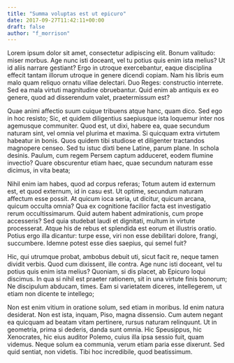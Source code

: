 ```yaml
---
title: "Summa voluptas est ut epicuro"
date: 2017-09-27T11:42:11+00:00
draft: false
author: "f_morrison"
---
```


Lorem ipsum dolor sit amet, consectetur adipiscing elit. Bonum valitudo: miser
morbus. Age nunc isti doceant, vel tu potius quis enim ista melius? Ut id aliis
narrare gestiant? Ergo in utroque exercebantur, eaque disciplina effecit tantam
illorum utroque in genere dicendi copiam. Nam his libris eum malo quam reliquo
ornatu villae delectari. Duo Reges: constructio interrete. Sed ea mala virtuti
magnitudine obruebantur. Quid enim ab antiquis ex eo genere, quod ad
disserendum valet, praetermissum est?

Quae animi affectio suum cuique tribuens atque hanc, quam dico. Sed ego in hoc
resisto; Sic, et quidem diligentius saepiusque ista loquemur inter nos
agemusque communiter. Quod est, ut dixi, habere ea, quae secundum naturam sint,
vel omnia vel plurima et maxima. Si quicquam extra virtutem habeatur in bonis.
Quos quidem tibi studiose et diligenter tractandos magnopere censeo. Sed tu
istuc dixti bene Latine, parum plane. In schola desinis. Paulum, cum regem
Persem captum adduceret, eodem flumine invectio? Quare obscurentur etiam haec,
quae secundum naturam esse dicimus, in vita beata;

Nihil enim iam habes, quod ad corpus referas; Totum autem id externum est, et
quod externum, id in casu est. Ut optime, secundum naturam affectum esse
possit. At quicum ioca seria, ut dicitur, quicum arcana, quicum occulta omnia?
Qua ex cognitione facilior facta est investigatio rerum occultissimarum. Quid
autem habent admirationis, cum prope accesseris? Sed quia studebat laudi et
dignitati, multum in virtute processerat. Atque his de rebus et splendida est
eorum et illustris oratio. Potius ergo illa dicantur: turpe esse, viri non esse
debilitari dolore, frangi, succumbere. Idemne potest esse dies saepius, qui
semel fuit?

Hic, qui utrumque probat, ambobus debuit uti, sicut facit re, neque tamen
dividit verbis. Quod cum dixissent, ille contra. Age nunc isti doceant, vel tu
potius quis enim ista melius? Quoniam, si dis placet, ab Epicuro loqui
discimus. In qua si nihil est praeter rationem, sit in una virtute finis
bonorum; Ne discipulum abducam, times. Eam si varietatem diceres, intellegerem,
ut etiam non dicente te intellego;

Non est enim vitium in oratione solum, sed etiam in moribus. Id enim natura
desiderat. Non est ista, inquam, Piso, magna dissensio. Cum autem negant ea
quicquam ad beatam vitam pertinere, rursus naturam relinquunt. Ut in geometria,
prima si dederis, danda sunt omnia. Hic Speusippus, hic Xenocrates, hic eius
auditor Polemo, cuius illa ipsa sessio fuit, quam videmus. Neque solum ea
communia, verum etiam paria esse dixerunt. Sed quid sentiat, non videtis. Tibi
hoc incredibile, quod beatissimum.
